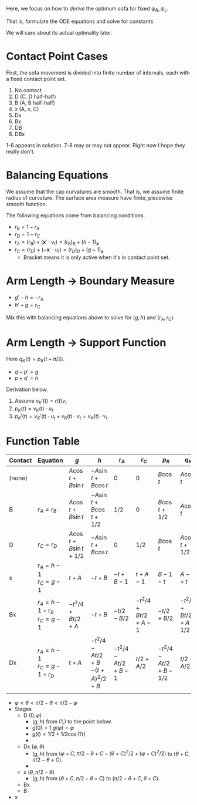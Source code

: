 Here, we focus on how to _derive_ the optimum sofa for fixed $\psi_R, \psi_L$.

That is, formulate the ODE equations and solve for constants.

We will care about its actual optimality later.

# Contact Point Cases

First, the sofa movement is divided into finite number of intervals, each with a fixed contact point set.

1. No contact
2. D (C, D half-half)
3. B (A, B half-half)
4. x (A, x, C)
5. Dx
6. Bx
7. DB
8. DBx

1-6 appears in solution. 7-8 may or may not appear. Right now I hope they really don't.

# Balancing Equations

We assume that the cap curvatures are smooth. That is, we assume finite radius of curvature. The surface area measure have finite, piecewise smooth function.

The following equations come from balancing conditions.

 - $r_B = 1 - r_A$
 - $r_D = 1 - r_C$
 - $r_A = (r_B) + (\mathbf{x}' \cdot v_t) = (r_B)_B + (h - 1)_\mathbf{x}$
 - $r_C = (r_D) + (-\mathbf{x}' \cdot u_t) = (r_D)_D + (g - 1)_\mathbf{x}$
	- Bracket means it is only active when it's in contact point set.

# Arm Length -> Boundary Measure

- $g' - h = - r_A$
- $h' + g = r_C$

Mix this with balancing equations above to solve for $(g, h)$ and $(r_A, r_C)$.

# Arm Length -> Support Function

Here $q_K(t) = p_K(t + \pi/2)$.

- $q - p' = g$
- $p + q' = h$

Derivation below.

1. Assume $v_K'(t) = r(t) v_t$
2. $p_K(t) = v_K(t) \cdot u_t$
3. $p_K'(t) = v_K'(t) \cdot u_t + v_K(t) \cdot v_t = v_K(t) \cdot v_t$

# Function Table

| Contact | Equation                             | $g$                         | $h$                                             | $r_A$                     | $r_C$             | $p_K$               | $q_K$                 |
| ------- | ------------------------------------ | --------------------------- | ----------------------------------------------- | ------------------------- | ----------------- | ------------------- | --------------------- |
| (none)  |                                      | $A \cos t + B \sin t$       | $- A \sin t + B \cos t$                         | 0                         | 0                 | $B \cos t$          | $A \cos t$            |
| B       | $r_A = r_B$                          | $A \cos t + B \sin t$       | $- A \sin t + B \cos t + 1/2$                   | 1/2                       | 0                 | $B \cos t + 1/2$    | $A \cos t$            |
| D       | $r_C = r_D$                          | $A \cos t + B \sin t + 1/2$ | $- A \sin t + B \cos t$                         | 0                         | 1/2               | $B \cos t$          | $A \cos t + 1/2$      |
| x       | $r_A = h-1$<br>$r_C = g - 1$         | $t + A$                     | $- t + B$                                       | $-t + B - 1$              | $t + A - 1$       | $B - 1 - t$         | $A - 1 + t$           |
| Bx      | $r_A = h - 1 + r_B$<br>$r_C = g - 1$ | $-t^2/4+Bt/2+A$             | $- t + B$                                       | $-t/2 - B/2$              | $-t^2/4+Bt/2+A-1$ | $-t/2 + B/2$        | $-t^2/4+Bt/2+A - 1/2$ |
| Dx      | $r_A = h - 1$<br>$r_C = g - 1 + r_D$ | $t + A$                     | $-t^2/4 - At / 2 + B$<br>$-(t + A)^2/2 + B$<br> | $-t^2/4 - At / 2 + B - 1$ | $t/2 + A/2$       | $-t^2/4-At/2+B-1/2$ | $t/2+A/2$             |
|         |                                      |                             |                                                 |                           |                   |                     |                       |

- $\varphi < \theta < \pi/2 - \theta < \pi/2 - \varphi$
- Stages
	- D $(0, \varphi)$
		- $(g, h)$ from $(1, )$ to the point below.
		- $g(0)=1$ $g(\varphi) = \varphi$
		- $g(t) = 1/2 + 1/2 \cos (? t)$
		- 
	- Dx $(\varphi, \theta)$
		- $(g, h)$ from $(\varphi + C, \pi/2 - \theta + C - (\theta+C)^2/2 + (\varphi+C)^2/2)$ to $(\theta + C, \pi/2 - \theta + C)$.
		- 
	- x $(\theta, \pi/2 - \theta)$
		- $(g, h)$ from $(\theta + C, \pi/2 - \theta + C)$ to $(\pi/2 - \theta + C, \theta + C)$.
	- Bx
	- B
- x 